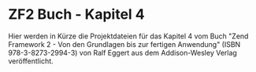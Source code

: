ZF2 Buch - Kapitel 4
=====================

Hier werden in Kürze die Projektdateien für das Kapitel 4 vom Buch
"Zend Framework 2 - Von den Grundlagen bis zur fertigen Anwendung"
(ISBN 978-3-8273-2994-3) von Ralf Eggert aus dem Addison-Wesley 
Verlag veröffentlicht. 
